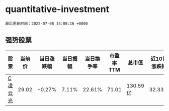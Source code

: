 # quantitative-investment

`最后更新时间：2022-07-08 14:08:16 +0800`

## 强势股票

|股票|当前价|当日涨跌幅|当日振幅|当日换手率|市盈率TTM|总市值|近10日涨跌幅|
|----|----|----|----|----|----|----|----|
|[C凌云光](https://xueqiu.com/S/SH688400)|29.02|-0.27%|7.11%|22.61%|71.01|130.59亿|32.33%|
